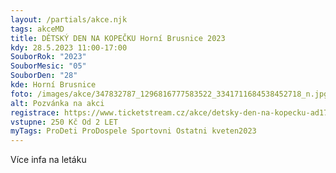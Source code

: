 ```yaml
---
layout: /partials/akce.njk
tags: akceMD
title: DĚTSKÝ DEN NA KOPEČKU Horní Brusnice 2023
kdy: 28.5.2023 11:00-17:00
SouborRok: "2023"
SouborMesic: "05"
SouborDen: "28"
kde: Horní Brusnice
foto: /images/akce/347832787_1296816777583522_3341711684538452718_n.jpg
alt: Pozvánka na akci
registrace: https://www.ticketstream.cz/akce/detsky-den-na-kopecku-ad1795-172712
vstupne: 250 Kč Od 2 LET
myTags: ProDeti ProDospele Sportovni Ostatni kveten2023
---
```

V﻿íce infa na letáku